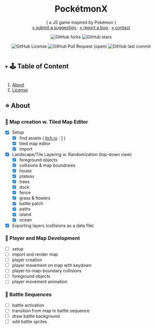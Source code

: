 <!-- PROJECT SUMMARY -->
<p align="center">
  <h1 align="center">PockétmonX</h1>

  <p align="center">
    { a JS game inspired by Pokémon }
    </br>
    <a href="https://github.com/pink-coffee-mug/pocketmonX/issues"> » submit a suggestion </a>
    ·
    <a href="https://github.com/pink-coffee-mug/pocketmonX/issues">» report a bug </a>
    ·
    <a href="https://github.com/pink-coffee-mug/pocketmonX">» contact </a>
  </p>

  <div align="center">

![GitHub forks](https://img.shields.io/github/forks/pink-coffee-mug/pocketmonX?style=social)
![GitHub stars](https://img.shields.io/github/stars/pink-coffee-mug/pocketmonX?style=social)

![GitHub License](https://img.shields.io/github/license/pink-coffee-mug/pocketmonX?color=yellow)
![GitHub Pull Request (open)](https://img.shields.io/github/issues-pr/pink-coffee-mug/pocketmonX?color=hotpink)
![GitHub last commit](https://img.shields.io/github/last-commit/pink-coffee-mug/pocketmonX?color=blue)

  </div>
</p>

<!-- TABLE OF CONTENT -->
<details open="open">
  <summary><h2 style="display: inline-block">🕹 Table of Content</h2></summary>
  <ol>
    <li>
      <a href="#about-the-project">About</a>
    </li>
    <!-- <li>
      <a href="#getting-started">Documentation</a>
      <ul>
        <li><a href="#getting-started">Getting Started</a></li>
        <li><a href="#overview">Content</a></li>
      </ul> -->
    </li>
    <li><a href="#license">License</a></li>
  </ol>
</details>

<!-- ABOUT THE PROJECT -->
## :star: About

### :pushpin: Map creation w. Tiled Map Editor

- [x] Setup
  - [x] find assets ( [Itch.io](https://itch.io/) : [1](https://cypor.itch.io/12x12-rpg-tileset) )
  - [x] tiled map editor
  - [x] import
- [x] Landscape/Tile Layering w. Randomization (top-down view)
  - [x] foreground objects
  - [x] collisions & map boundraies
  - [x] house
  - [x] plateau
  - [x] trees
  - [x] dock
  - [x] fence
  - [x] grass & flowers
  - [x] battle patch
  - [x] paths
  - [x] island
  - [x] ocean
- [x] Exporting layers (collisions as a data file)

### :pushpin: Player and Map Development

- [ ] setup
- [ ] import and render map
- [ ] player creation
- [ ] player movement on map with keydown
- [ ] player-to-map-boundary collisions
- [ ] foreground objects
- [ ] player movement animation

### :pushpin: Battle Sequences

- [ ] battle activation
- [ ] transition from map to battle sequence
- [ ] draw battle background
- [ ] add battle sprites

<!-- CONTENT -->
<!-- ## :clipboard: Documentation -->

<!-- ### :green_apple: Getting Started

### :apple: Content

<!-- CONTRIBUTING -->
<!-- ## :sunflower: Contributing

Contributions are welcome! Follow these steps:
>
> 1. Fork the Project
> 2. Create your Branch (`git checkout -b my-branch`)
> 3. Commit your Changes (`git commit -m 'add my contribution'`)
> 4. Push to the Branch (`git push --set-upstream origin my-branch`)
> 5. Open a Pull Request -->

<!-- LICENSE -->
<!-- ## :pencil: License

This project is licensed under [MIT](https://opensource.org/licenses). -->

<!-- ACKNOWLEDGEMENTS -->
<!-- ## Acknowledgements -->

<!-- RESOURCES-->

[contributors-shield]: https://img.shields.io/github/contributors/github_username/repo.svg?style=for-the-badge
[contributors-url]: https://github.com/github_username/repo/graphs/contributors
[forks-shield]: https://img.shields.io/github/forks/github_username/repo.svg?style=for-the-badge
[forks-url]: https://github.com/github_username/repo/network/members
[stars-shield]: https://img.shields.io/github/stars/github_username/repo.svg?style=for-the-badge
[stars-url]: https://github.com/github_username/repo/stargazers
[issues-shield]: https://img.shields.io/github/issues/github_username/repo.svg?style=for-the-badge
[issues-url]: https://github.com/github_username/repo/issues
[license-shield]: https://img.shields.io/github/license/github_username/repo.svg?style=for-the-badge
[license-url]: https://github.com/github_username/repo/blob/master/LICENSE.txt
[GitHub Pull Request (open)]:https://img.shields.io/github/issues-pr/github_username/repo-name?color=blue
[GitHub last commit]:https://img.shields.io/github/last-commit/github_username/repo-name?color=pink
